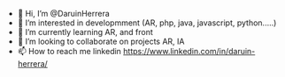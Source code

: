 - 👋 Hi, I’m @DaruinHerrera
- 👀 I’m interested in developmment (AR, php, java, javascript, python.....)
- 🌱 I’m currently learning AR, and front
- 💞️ I’m looking to collaborate on projects AR, IA
- 📫 How to reach me linkedin https://www.linkedin.com/in/daruin-herrera/


